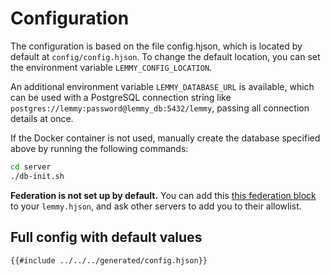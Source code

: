 # Configuration

The configuration is based on the file config.hjson, which is located by default at `config/config.hjson`. To change the default location, you can set the environment variable `LEMMY_CONFIG_LOCATION`.

An additional environment variable `LEMMY_DATABASE_URL` is available, which can be used with a PostgreSQL connection string like `postgres://lemmy:password@lemmy_db:5432/lemmy`, passing all connection details at once.

If the Docker container is not used, manually create the database specified above by running the following commands:

```bash
cd server
./db-init.sh
```

**Federation is not set up by default.** You can add this [this federation block](https://github.com/lemmynet/lemmy/blob/main/config/config.hjson#L64) to your `lemmy.hjson`, and ask other servers to add you to their allowlist.

## Full config with default values

```hjson
{{#include ../../../generated/config.hjson}}
```